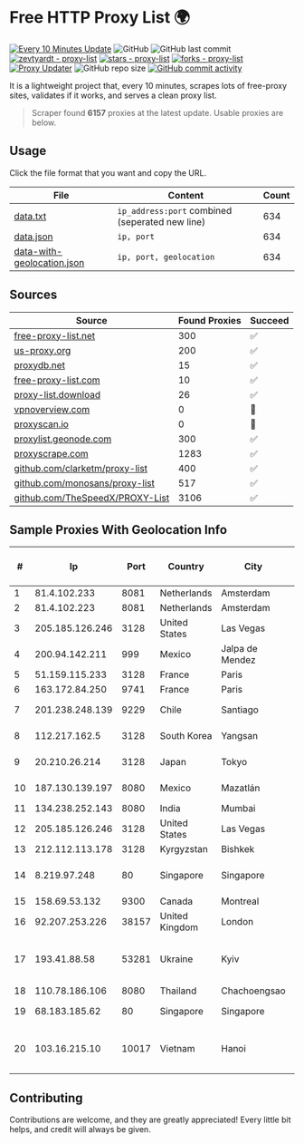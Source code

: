 
# Free HTTP Proxy List 🌍

[![Every 10 Minutes Update](https://github.com/mertguvencli/http-proxy-list/actions/workflows/main.yml/badge.svg?branch=main)](https://github.com/mertguvencli/http-proxy-list/actions/workflows/main.yml)
![GitHub](https://img.shields.io/github/license/mertguvencli/http-proxy-list)
![GitHub last commit](https://img.shields.io/github/last-commit/mertguvencli/http-proxy-list)
[![zevtyardt - proxy-list](https://img.shields.io/static/v1?label=zevtyardt&message=proxy-list&color=blue&logo=github)](https://github.com/zevtyardt/proxy-list "Go to GitHub repo")
[![stars - proxy-list](https://img.shields.io/github/stars/zevtyardt/proxy-list?style=social)](https://github.com/zevtyardt/proxy-list)
[![forks - proxy-list](https://img.shields.io/github/forks/zevtyardt/proxy-list?style=social)](https://github.com/zevtyardt/proxy-list)
[![Proxy Updater](https://github.com/zevtyardt/proxy-list/workflows/Proxy%20Updater/badge.svg)](https://github.com/zevtyardt/proxy-list/actions?query=workflow:"Proxy+Updater")
![GitHub repo size](https://img.shields.io/github/repo-size/zevtyardt/proxy-list)
[![GitHub commit activity](https://img.shields.io/github/commit-activity/m/zevtyardt/proxy-list?logo=commits)](https://github.com/zevtyardt/proxy-list/commits/main)

It is a lightweight project that, every 10 minutes, scrapes lots of free-proxy sites, validates if it works, and serves a clean proxy list.

> Scraper found **6157** proxies at the latest update. Usable proxies are below.

## Usage

Click the file format that you want and copy the URL.

|File|Content|Count|
|----|-------|-----|
|[data.txt](https://raw.githubusercontent.com/mertguvencli/http-proxy-list/main/proxy-list/data.txt)|`ip_address:port` combined (seperated new line)|634|
|[data.json](https://raw.githubusercontent.com/mertguvencli/http-proxy-list/main/proxy-list/data.json)|`ip, port`|634|
|[data-with-geolocation.json](https://raw.githubusercontent.com/mertguvencli/http-proxy-list/main/proxy-list/data-with-geolocation.json)|`ip, port, geolocation`|634|

## Sources

|Source|Found Proxies|Succeed|
|------|-------------|-------|
|[free-proxy-list.net](https://free-proxy-list.net)|300|✅|
|[us-proxy.org](https://www.us-proxy.org)|200|✅|
|[proxydb.net](http://proxydb.net)|15|✅|
|[free-proxy-list.com](https://free-proxy-list.com/?page=&port=&type%5B%5D=http&type%5B%5D=https&up_time=0&search=Search)|10|✅|
|[proxy-list.download](https://www.proxy-list.download/HTTP)|26|✅|
|[vpnoverview.com](https://vpnoverview.com/privacy/anonymous-browsing/free-proxy-servers)|0|🚫|
|[proxyscan.io](https://www.proxyscan.io)|0|🚫|
|[proxylist.geonode.com](https://proxylist.geonode.com/api/proxy-list?limit=300&page=1&sort_by=lastChecked&sort_type=desc&protocols=http,https)|300|✅|
|[proxyscrape.com](https://api.proxyscrape.com/v2/?request=displayproxies&protocol=http&timeout=10000&country=all&ssl=all&anonymity=all)|1283|✅|
|[github.com/clarketm/proxy-list](https://raw.githubusercontent.com/clarketm/proxy-list/master/proxy-list-raw.txt)|400|✅|
|[github.com/monosans/proxy-list](https://raw.githubusercontent.com/monosans/proxy-list/main/proxies/http.txt)|517|✅|
|[github.com/TheSpeedX/PROXY-List](https://raw.githubusercontent.com/TheSpeedX/PROXY-List/master/http.txt)|3106|✅|


## Sample Proxies With Geolocation Info

|#|Ip|Port|Country|City|Internet Service Provider|
|-|--|----|-------|----|-------------------------|
|1|81.4.102.233|8081|Netherlands|Amsterdam|WeservIT|
|2|81.4.102.223|8081|Netherlands|Amsterdam|WeservIT|
|3|205.185.126.246|3128|United States|Las Vegas|FranTech Solutions|
|4|200.94.142.211|999|Mexico|Jalpa de Mendez|Alestra, S. de R.L. de C.V.|
|5|51.159.115.233|3128|France|Paris|SCALEWAY|
|6|163.172.84.250|9741|France|Paris|Online S.A.S.|
|7|201.238.248.139|9229|Chile|Santiago|Gtd Internet S.A|
|8|112.217.162.5|3128|South Korea|Yangsan|LG DACOM Corporation|
|9|20.210.26.214|3128|Japan|Tokyo|Microsoft Corporation|
|10|187.130.139.197|8080|Mexico|Mazatlán|Uninet S.A. de C.V.|
|11|134.238.252.143|8080|India|Mumbai|Google LLC|
|12|205.185.126.246|3128|United States|Las Vegas|FranTech Solutions|
|13|212.112.113.178|3128|Kyrgyzstan|Bishkek|AkNet|
|14|8.219.97.248|80|Singapore|Singapore|Alibaba (US) Technology Co., Ltd.|
|15|158.69.53.132|9300|Canada|Montreal|OVH SAS|
|16|92.207.253.226|38157|United Kingdom|London|Gamma Telecom Ltd|
|17|193.41.88.58|53281|Ukraine|Kyiv|Kyiv National Taras Shevchenko University|
|18|110.78.186.106|8080|Thailand|Chachoengsao|CAT-BB|
|19|68.183.185.62|80|Singapore|Singapore|DigitalOcean, LLC|
|20|103.16.215.10|10017|Vietnam|Hanoi|Httvserver Technology Company Limited|



## Contributing

Contributions are welcome, and they are greatly appreciated! Every
little bit helps, and credit will always be given.

